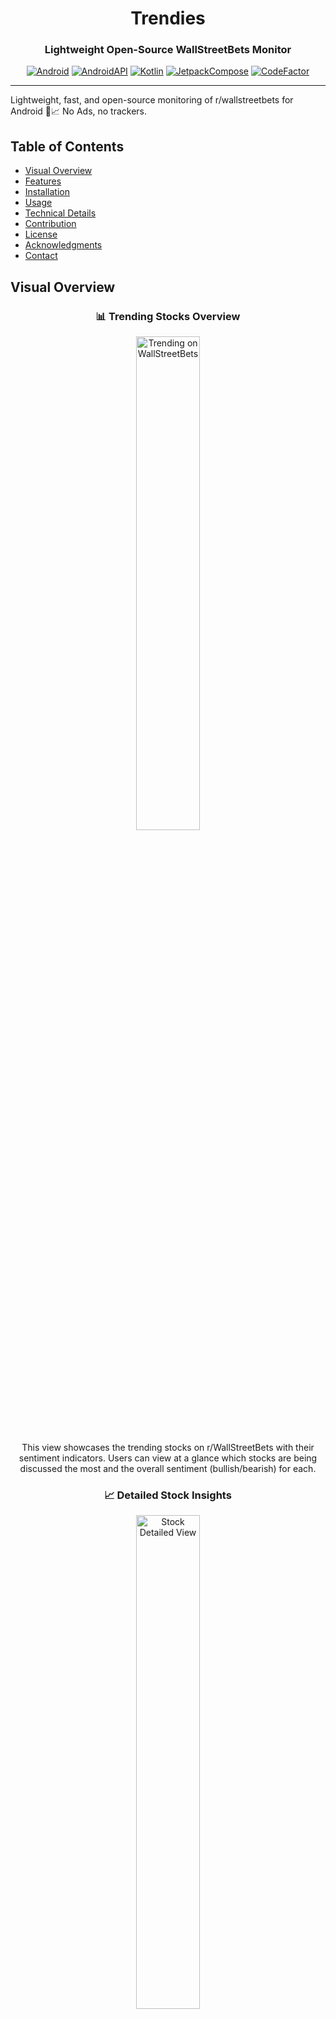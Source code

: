 <div align="center">

# Trendies

### Lightweight Open-Source WallStreetBets Monitor

[![Android](https://img.shields.io/badge/Android-grey?logo=android&style=flat)](https://www.android.com/)
[![AndroidAPI](https://img.shields.io/badge/API-23%2B-brightgreen.svg?style=flat)](https://www.android.com/)
[![Kotlin](https://img.shields.io/badge/kotlin-1.7.20-blue.svg?logo=kotlin)](https://kotlinlang.org)
[![JetpackCompose](https://img.shields.io/badge/Jetpack%20Compose-1.3.3-yellow)](https://developer.android.com/jetpack/compose)
[![CodeFactor](https://www.codefactor.io/repository/github/xmcnulty/wsb-trendies/badge)](https://www.codefactor.io/repository/github/xmcnulty/wsb-trendies)

</div>

---

Lightweight, fast, and open-source monitoring of r/wallstreetbets for Android 📱📈 No Ads, no trackers.

## Table of Contents
- [Visual Overview](#visual-overview)
- [Features](#features)
- [Installation](#installation)
- [Usage](#usage)
- [Technical Details](#technical-details)
- [Contribution](#contribution)
- [License](#license)
- [Acknowledgments](#acknowledgments)
- [Contact](#contact)

## Visual Overview

<div align="center">

### 📊 **Trending Stocks Overview**
<img src="https://github.com/xmcnulty/wsb-trendies/blob/develop/metadata/images/list-screenshot.png" width="45%" alt="Trending on WallStreetBets" />

This view showcases the trending stocks on r/WallStreetBets with their sentiment indicators. Users can view at a glance which stocks are being discussed the most and the overall sentiment (bullish/bearish) for each.

### 📈 **Detailed Stock Insights**
<img src="https://github.com/xmcnulty/wsb-trendies/blob/develop/metadata/images/detail-screenshot.png" width="45%" alt="Stock Detailed View" />

Dive deeper into any stock to see its performance chart, essential details, and recent comments from the r/WallStreetBets community. This provides a comprehensive look at the stock's current sentiment and market data.

</div>

## Features

- **Trending**: up-to-date list of the trending stock tickers mentioned on the r/wallstreetbets subreddit.
- **Details**: view comments, sentiment, and market details for each trending stock.
- **Lightweight**: Stores data locally and updates them automatically only when needed, minimizing network data and battery consumption.
- **Designed for Android**: The User Interface has been designed following the latest Google's Material Design guidelines, using only native Android components and animations.

## Installation
To install and run Trendies on your device, follow these steps:

1. Clone the repository.
2. Open the project in Android Studio.
3. Run the app on your emulator or physical device.

## Usage
After installation, open the app and:
- Browse trending stock tickers from the main screen.
- Tap on any ticker to view its detailed insights.

## Technical Details

- **100% Jetpack Compose** 🚀
- **Material Design 3** 💎

## Contribution
Contributions are welcomed! If you have suggestions or issues, please open a GitHub issue. If you'd like to improve the code or add a feature, please send a pull request.

## License
This project is licensed under the MIT License. See the [LICENSE.md](LICENSE.md) file for details.

## Acknowledgments
- Special thanks to [RESOURCE or PERSON] for [SPECIFIC HELP/RESOURCE].

## Contact
For any queries or feedback, feel free to reach out to me:
- [Email](your-email@example.com)
- [LinkedIn](your-linkedin-profile-link)
